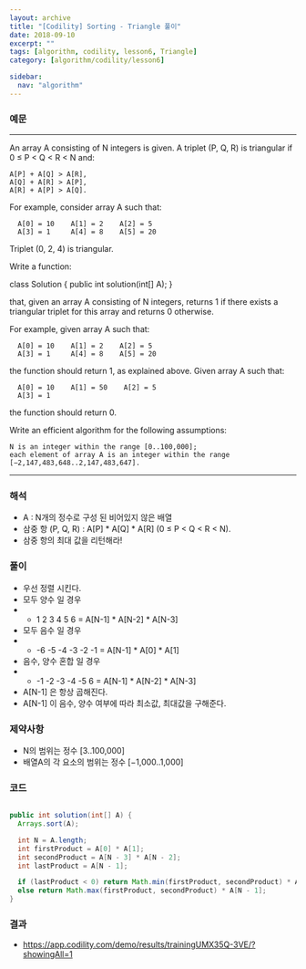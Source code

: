 ```yaml
---
layout: archive
title: "[Codility] Sorting - Triangle 풀이"
date: 2018-09-10
excerpt: ""
tags: [algorithm, codility, lesson6, Triangle]
category: [algorithm/codility/lesson6]

sidebar:
  nav: "algorithm"
---
```


### 예문 
* * *
An array A consisting of N integers is given. A triplet (P, Q, R) is triangular if 0 ≤ P < Q < R < N and:
```
A[P] + A[Q] > A[R],
A[Q] + A[R] > A[P],
A[R] + A[P] > A[Q].
```
For example, consider array A such that:
```
  A[0] = 10    A[1] = 2    A[2] = 5
  A[3] = 1     A[4] = 8    A[5] = 20
```
Triplet (0, 2, 4) is triangular.

Write a function:

class Solution { public int solution(int[] A); }

that, given an array A consisting of N integers, returns 1 if there exists a triangular triplet for this array and returns 0 otherwise.

For example, given array A such that:
```
  A[0] = 10    A[1] = 2    A[2] = 5
  A[3] = 1     A[4] = 8    A[5] = 20
```
the function should return 1, as explained above. Given array A such that:
```
  A[0] = 10    A[1] = 50    A[2] = 5
  A[3] = 1
```
the function should return 0.

Write an efficient algorithm for the following assumptions:
```
N is an integer within the range [0..100,000];
each element of array A is an integer within the range [−2,147,483,648..2,147,483,647].
```
* * *

### 해석
* A : N개의 정수로 구성 된 비어있지 않은 배열
* 삼중 항 (P, Q, R) : A[P] * A[Q] * A[R] (0 ≤ P < Q < R < N).
* 삼중 항의 최대 값을 리턴해라!
 
### 풀이
* 우선 정렬 시킨다.
* 모두 양수 일 경우
* * 1	2	3	4	5	6 = A[N-1] * A[N-2] * A[N-3]
* 모두 음수 일 경우
* * -6 -5 -4 -3 -2 -1 = A[N-1] * A[0] * A[1]
* 음수, 양수 혼합 일 경우
* * -1	-2	-3	-4	-5	6 = A[N-1] * A[N-2] * A[N-3]
* A[N-1] 은 항상 곱해진다.
* A[N-1] 이 음수, 양수 여부에 따라 최소값, 최대값을 구해준다.

### 제약사항
* N의 범위는 정수 [3..100,000]
* 배열A의 각 요소의 범위는 정수 [−1,000..1,000]

### 코드
``` java

public int solution(int[] A) {
  Arrays.sort(A);

  int N = A.length;
  int firstProduct = A[0] * A[1];
  int secondProduct = A[N - 3] * A[N - 2];
  int lastProduct = A[N - 1];

  if (lastProduct < 0) return Math.min(firstProduct, secondProduct) * A[N - 1];
  else return Math.max(firstProduct, secondProduct) * A[N - 1];
}

```

### 결과
* https://app.codility.com/demo/results/trainingUMX35Q-3VE/?showingAll=1